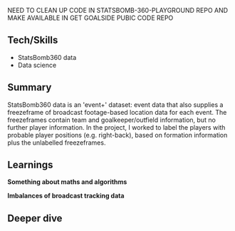 NEED TO CLEAN UP CODE IN STATSBOMB-360-PLAYGROUND REPO AND MAKE AVAILABLE IN GET GOALSIDE PUBIC CODE REPO

## Tech/Skills

- StatsBomb360 data
- Data science

## Summary

StatsBomb360 data is an 'event+' dataset: event data that also supplies a freezeframe of broadcast footage-based location data for each event. The freezeframes contain team and goalkeeper/outfield information, but no further player information. In the project, I worked to label the players with probable player positions (e.g. right-back), based on formation information plus the unlabelled freezeframes.

## Learnings

**Something about maths and algorithms**

**Imbalances of broadcast tracking data**

## Deeper dive
